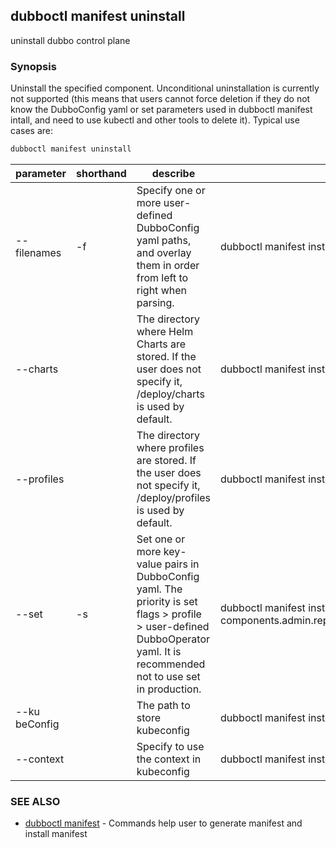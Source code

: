 ## dubboctl manifest uninstall

uninstall dubbo control plane

### Synopsis

Uninstall the specified component. Unconditional uninstallation is currently not supported (this means that users cannot
force deletion if they do not know the DubboConfig yaml or set parameters used in dubboctl manifest intall, and need to
use kubectl and other tools to delete it).
Typical use cases are:

```sh
dubboctl manifest uninstall
```

| parameter     | shorthand | describe                                                                                                                                                                    | Example                                                                                         | required |
|---------------|-----------|-----------------------------------------------------------------------------------------------------------------------------------------------------------------------------|-------------------------------------------------------------------------------------------------|----------|
| --filenames   | -f        | Specify one or more user-defined DubboConfig yaml paths, and overlay them in order from left to right when parsing.                                                         | dubboctl manifest install -f path/to/file0.yaml, path/to/file1.yaml                             | No       |
| --charts      |           | The directory where Helm Charts are stored. If the user does not specify it, /deploy/charts is used by default.                                                             | dubboctl manifest install --charts path/to/charts                                               | No       |
| --profiles    |           | The directory where profiles are stored. If the user does not specify it, /deploy/profiles is used by default.                                                              | dubboctl manifest install --profiles path/to/profiles                                           | No       |
| --set         | -s        | Set one or more key-value pairs in DubboConfig yaml. The priority is set flags > profile > user-defined DubboOperator yaml. It is recommended not to use set in production. | dubboctl manifest install --set components.admin.replicas=2,components.admin.rbac.enabled=false | 否        |
| --ku beConfig |           | The path to store kubeconfig                                                                                                                                                | dubboctl manifest install --kubeConfig path/to/kubeConfig                                       | No       |
| --context     |           | Specify to use the context in kubeconfig                                                                                                                                    | dubboctl manifest install --context contextVal                                                  | No       |

### SEE ALSO

* [dubboctl manifest](dubboctl_manifest.md) - Commands help user to generate manifest and install manifest

